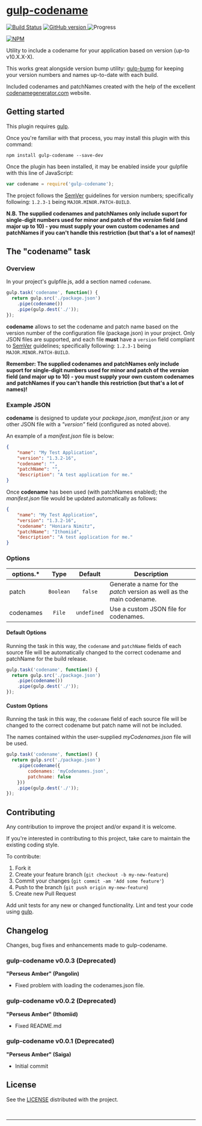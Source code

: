 # [gulp-codename](id:mainTitle)

[![Build Status](https://travis-ci.org/scriptwerx/gulp-codename.svg?branch=master)](https://travis-ci.org/scriptwerx/gulp-codename) [![GitHub version][badge-github-version-image] ][badge-npm-url] ![Progress](http://progressed.io/bar/50)

[![NPM][badge-npm-image]][badge-npm-url]

Utility to include a codename for your application based on version (up-to v10.X.X-X).

This works great alongside version bump utility: [gulp-bump][] for keeping your version numbers and names up-to-date with each build.

Included codenames and patchNames created with the help of the excellent [codenamegenerator.com][] website.

## Getting started

This plugin requires [gulp][].

Once you're familiar with that process, you may install this plugin with this command:


```shell
npm install gulp-codename --save-dev
```

Once the plugin has been installed, it may be enabled inside your gulpfile with this line of JavaScript:

```javascript
var codename = require('gulp-codename');
```

The project follows the [SemVer][] guidelines for version numbers; specifically following: `1.2.3-1` being `MAJOR.MINOR.PATCH-BUILD`.

**N.B. The supplied codenames and patchNames only include suport for single-digit numbers used for minor and patch of the *version* field (and major up to 10) - you must supply your own custom codenames and patchNames if you can't handle this restriction (but that's a lot of names)!**

## The "codename" task

### Overview
In your project's gulpfile.js, add a section named `codename`.

```javascript
gulp.task('codename', function() {
  return gulp.src('./package.json')
    .pipe(codename())
    .pipe(gulp.dest('./'));
});
```

**codename** allows to set the codename and patch name based on the version number of the configuration file (package.json) in your project. Only JSON files are supported, and each file **must** have a `version` field compliant to [SemVer][] guidelines; specifically following: `1.2.3-1` being `MAJOR.MINOR.PATCH-BUILD`.

**Remember: The supplied codenames and patchNames only include suport for single-digit numbers used for minor and patch of the *version* field (and major up to 10) - you must supply your own custom codenames and patchNames if you can't handle this restriction (but that's a lot of names)!**

### Example JSON

**codename** is designed to update your *package.json*, *manifest.json* or any other JSON file with a *"version"* field (configured as noted above).

An example of a *manifest.json* file is below:

```json
{
	"name": "My Test Application",
	"version": "1.3.2-16",
	"codename": "",
	"patchName": "",
	"description": "A test application for me."
}
```

Once **codename** has been used (with patchNames enabled); the *manifest.json* file would be updated automatically as follows:

```json
{
	"name": "My Test Application",
	"version": "1.3.2-16",
	"codename": "Honiara Nimitz",
	"patchName": "Ithomiid",
	"description": "A test application for me."
}
```

### Options

options.* | Type | Default | Description
---|:---:|:---:|---
patch|`Boolean`|`false`|Generate a name for the *patch* version as well as the main codename.
codenames|`File`|`undefined`|Use a custom JSON file for codenames.

#### Default Options
Running the task in this way, the `codename` and `patchName` fields of each source file will be automatically changed to the correct codename and patchName for the build release.

```javascript
gulp.task('codename', function() {
  return gulp.src('./package.json')
    .pipe(codename())
    .pipe(gulp.dest('./'));
});
```

#### Custom Options
Running the task in this way, the `codename` field of each source file will be changed to the correct codename but patch name will not be included.

The names contained within the user-supplied *myCodenames.json* file will be used.

```javascript
gulp.task('codename', function() {
  return gulp.src('./package.json')
    .pipe(codename({
    	codenames: 'myCodenames.json',
    	patchname: false
    }))
    .pipe(gulp.dest('./'));
});
```

## Contributing

Any contribution to improve the project and/or expand it is welcome.

If you're interested in contributing to this project, take care to maintain the existing coding style.

To contribute:

1. Fork it
2. Create your feature branch (`git checkout -b my-new-feature`)
3. Commit your changes (`git commit -am 'Add some feature'`)
4. Push to the branch (`git push origin my-new-feature`)
5. Create new Pull Request

Add unit tests for any new or changed functionality. Lint and test your code using [gulp][].

## Changelog

Changes, bug fixes and enhancements made to gulp-codename.

### gulp-codename v0.0.3 (Deprecated)

**"Perseus Amber" (Pangolin)**

* Fixed problem with loading the codenames.json file.


### gulp-codename v0.0.2 (Deprecated)

**"Perseus Amber" (Ithomiid)**

* Fixed README.md

### gulp-codename v0.0.1 (Deprecated)

**"Perseus Amber" (Saiga)**

* Initial commit

## License
See the [LICENSE][] distributed with the project.


&nbsp;
___

[badge-github-version-image]: https://badge.fury.io/js/gulp-codename.svg
[badge-gulp-image]: https://cdn.gulpjs.com/builtwith.png
[badge-gulp-url]: http://gulpjs.com/
[badge-npm-image]: https://nodei.co/npm/gulp-codename.png?downloads=true
[badge-npm-url]: https://npmjs.org/package/gulp-codename
[gulp]: http://gulpjs.com/
[gulp-bump]: https://www.npmjs.com/package/gulp-bump
[SemVer]: http://semver.org/
[LICENSE]: https://github.com/scriptwerx/gulp-codename/blob/master/LICENSE-MIT
[codenamegenerator.com]: http://www.codenamegenerator.com
